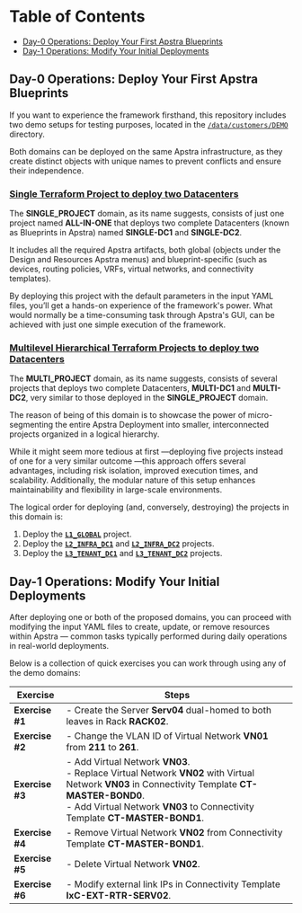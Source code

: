 # Table of Contents
- [Day-0 Operations: Deploy Your First Apstra Blueprints](#day-0-operations-deploy-your-first-apstra-blueprints)
- [Day-1 Operations: Modify Your Initial Deployments](#day-1-operations-modify-your-initial-deployments)

## Day-0 Operations: Deploy Your First Apstra Blueprints

If you want to experience the framework firsthand, this repository includes two demo setups for testing purposes, located in the [``/data/customers/DEMO``](./data/customers/DEMO) directory.

Both domains can be deployed on the same Apstra infrastructure, as they create distinct objects with unique names to prevent conflicts and ensure their independence.

### [**Single Terraform Project to deploy two Datacenters**](./data/customers/DEMO/domains/SINGLE_PROJECT)
  
  The **SINGLE_PROJECT** domain, as its name suggests, consists of just one project named **ALL-IN-ONE** that deploys two complete Datacenters (known as Blueprints in Apstra) named **SINGLE-DC1** and **SINGLE-DC2**.
  
  It includes all the required Apstra artifacts, both global (objects under the Design and Resources Apstra menus) and blueprint-specific (such as devices, routing policies, VRFs, virtual networks, and connectivity templates).
  
  By deploying this project with the default parameters in the input YAML files, you’ll get a hands-on experience of the framework's power. What would normally be a time-consuming task through Apstra's GUI, can be achieved with just one simple execution of the framework.

### [**Multilevel Hierarchical Terraform Projects to deploy two Datacenters**](./data/customers/DEMO/domains/MULTI_PROJECT)
    
  The **MULTI_PROJECT** domain, as its name suggests, consists of several projects that deploys two complete Datacenters, **MULTI-DC1** and **MULTI-DC2**, very similar to those deployed in the **SINGLE_PROJECT** domain.
    
  The reason of being of this domain is to showcase the power of micro-segmenting the entire Apstra Deployment into smaller, interconnected projects organized in a logical hierarchy. 
    
  While it might seem more tedious at first —deploying five projects instead of one for a very similar outcome —this approach offers several advantages, including risk isolation, improved execution times, and scalability. Additionally, the modular nature of this setup enhances maintainability and flexibility in large-scale environments.

  The logical order for deploying (and, conversely, destroying) the projects in this domain is:
  
  1. Deploy the [**`L1_GLOBAL`**](./data/customers/DEMO/domains/MULTI_PROJECT/projects/L1_GLOBAL) project.
  2. Deploy the [**`L2_INFRA_DC1`**](./data/customers/DEMO/domains/MULTI_PROJECT/projects/L2_INFRA_DC1) and [**`L2_INFRA_DC2`**](./data/customers/DEMO/domains/MULTI_PROJECT/projects/L2_INFRA_DC2) projects.
  3. Deploy the [**`L3_TENANT_DC1`**](./data/customers/DEMO/domains/MULTI_PROJECT/projects/L3_TENANT_DC1) and [**`L3_TENANT_DC2`**](./data/customers/DEMO/domains/MULTI_PROJECT/projects/L3_TENANT_DC2) projects.

## Day-1 Operations: Modify Your Initial Deployments

After deploying one or both of the proposed domains, you can proceed with modifying the input YAML files to create, update, or remove resources within Apstra — common tasks typically performed during daily operations in real-world deployments.

Below is a collection of quick exercises you can work through using any of the demo domains:

| **Exercise** | **Steps** |
| --------------- | --------- |
| **Exercise #1** | - Create the Server **Serv04** dual-homed to both leaves in Rack **RACK02**. |
| **Exercise #2** | - Change the VLAN ID of Virtual Network **VN01** from **211** to **261**. |
| **Exercise #3** | - Add Virtual Network **VN03**. <br> - Replace Virtual Network **VN02** with Virtual Network **VN03** in Connectivity Template **CT-MASTER-BOND0**. <br> - Add Virtual Network **VN03** to Connectivity Template **CT-MASTER-BOND1**. |
| **Exercise #4** | - Remove Virtual Network **VN02** from Connectivity Template **CT-MASTER-BOND1**. |
| **Exercise #5** | - Delete Virtual Network **VN02**. |
| **Exercise #6** | - Modify external link IPs in Connectivity Template **IxC-EXT-RTR-SERV02**. |
